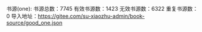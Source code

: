 书源(one):
书源总数：7745
有效书源数：1423
无效书源数：6322
重复书源数：0
导入地址：https://gitee.com/su-xiaozhu-admin/book-source/good_one.json
